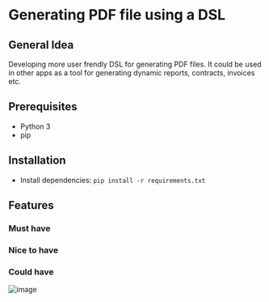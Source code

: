# Generating PDF file using a DSL

## General Idea
Developing more user frendly DSL for generating PDF files. It could be used in other apps as a tool for generating dynamic reports, contracts, invoices etc.

## Prerequisites
- Python 3
- pip

## Installation
- Install dependencies: `pip install -r requirements.txt`

## Features

### Must have

### Nice to have

### Could have



![image](https://user-images.githubusercontent.com/18674783/144838472-2645c8f6-3715-4dcd-ab25-866041f041a2.png)
